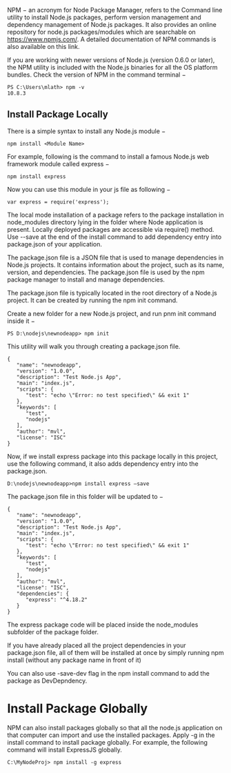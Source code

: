NPM − an acronym for Node Package Manager, refers to the Command line utility to install Node.js packages, perform version management and dependency management of Node.js packages. It also provides an online repository for node.js packages/modules which are searchable on https://www.npmjs.com/. A detailed documentation of NPM commands is also available on this link.

If you are working with newer versions of Node.js (version 0.6.0 or later), the NPM utility is included with the Node.js binaries for all the OS platform bundles. Check the version of NPM in the command terminal −

```
PS C:\Users\mlath> npm -v
10.8.3
```

## Install Package Locally
There is a simple syntax to install any Node.js module −
```
npm install <Module Name>
```
For example, following is the command to install a famous Node.js web framework module called express −
```
npm install express
```
Now you can use this module in your js file as following −
```
var express = require('express');
```
The local mode installation of a package refers to the package installation in node_modules directory lying in the folder where Node application is present. Locally deployed packages are accessible via require() method. Use --save at the end of the install command to add dependency entry into package.json of your application.

The package.json file is a JSON file that is used to manage dependencies in Node.js projects. It contains information about the project, such as its name, version, and dependencies. The package.json file is used by the npm package manager to install and manage dependencies.

The package.json file is typically located in the root directory of a Node.js project. It can be created by running the npm init command.

Create a new folder for a new Node.js project, and run pnm init command inside it −
```
PS D:\nodejs\newnodeapp> npm init
```
This utility will walk you through creating a package.json file.
```
{
   "name": "newnodeapp",
   "version": "1.0.0",
   "description": "Test Node.js App",
   "main": "index.js",
   "scripts": {
      "test": "echo \"Error: no test specified\" && exit 1"
   },
   "keywords": [
      "test",
      "nodejs"
   ],
   "author": "mvl",
   "license": "ISC"
}
```

Now, if we install express package into this package locally in this project, use the following command, it also adds dependency entry into the package.json.
```
D:\nodejs\newnodeapp>npm install express –save
```
The package.json file in this folder will be updated to −
```
{
   "name": "newnodeapp",
   "version": "1.0.0",
   "description": "Test Node.js App",
   "main": "index.js",
   "scripts": {
      "test": "echo \"Error: no test specified\" && exit 1"
   },
   "keywords": [
      "test",
      "nodejs"
   ],
   "author": "mvl",
   "license": "ISC",
   "dependencies": {
      "express": "^4.18.2"
   }
}
```
The express package code will be placed inside the node_modules subfolder of the package folder.

If you have already placed all the project dependencies in your package.json file, all of them will be installed at once by simply running npm install (without any package name in front of it)

You can also use -save-dev flag in the npm install command to add the package as DevDepndency.

# Install Package Globally
NPM can also install packages globally so that all the node.js application on that computer can import and use the installed packages.
Apply -g in the install command to install package globally. For example, the following command will install ExpressJS globally.
```
C:\MyNodeProj> npm install -g express
```